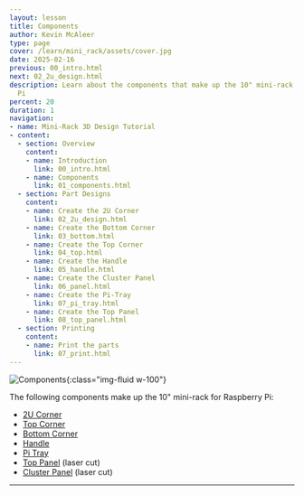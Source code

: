 ```yaml
---
layout: lesson
title: Components
author: Kevin McAleer
type: page
cover: /learn/mini_rack/assets/cover.jpg
date: 2025-02-16
previous: 00_intro.html
next: 02_2u_design.html
description: Learn about the components that make up the 10" mini-rack for Raspberry
  Pi
percent: 20
duration: 1
navigation:
- name: Mini-Rack 3D Design Tutorial
- content:
  - section: Overview
    content:
    - name: Introduction
      link: 00_intro.html
    - name: Components
      link: 01_components.html
  - section: Part Designs
    content:
    - name: Create the 2U Corner
      link: 02_2u_design.html
    - name: Create the Bottom Corner
      link: 03_bottom.html
    - name: Create the Top Corner
      link: 04_top.html
    - name: Create the Handle
      link: 05_handle.html
    - name: Create the Cluster Panel
      link: 06_panel.html
    - name: Create the Pi-Tray
      link: 07_pi_tray.html
    - name: Create the Top Panel
      link: 08_top_panel.html
  - section: Printing
    content:
    - name: Print the parts
      link: 07_print.html
---
```



![Components](/learn/mini_rack/assets/components.jpg){:class="img-fluid w-100"}

The following components make up the 10" mini-rack for Raspberry Pi:

- [2U Corner](02_2u_design)
- [Top Corner](04_top)
- [Bottom Corner](03_bottom)
- [Handle](05_handle)
- [Pi Tray](07_pi_tray)
- [Top Panel](08_top_panel) (laser cut)
- [Cluster Panel](06_panel) (laser cut)

---
